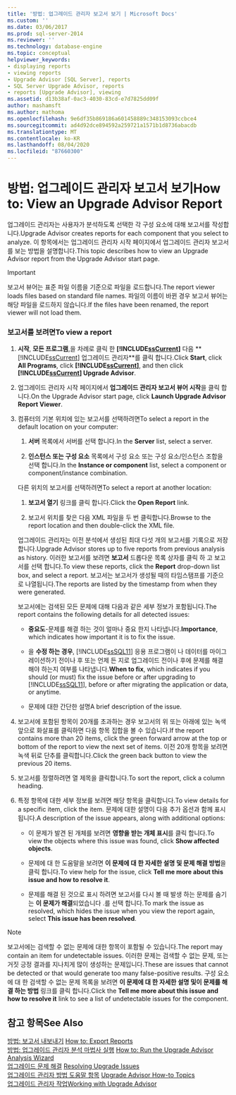 ```yaml
---
title: '방법: 업그레이드 관리자 보고서 보기 | Microsoft Docs'
ms.custom: ''
ms.date: 03/06/2017
ms.prod: sql-server-2014
ms.reviewer: ''
ms.technology: database-engine
ms.topic: conceptual
helpviewer_keywords:
- displaying reports
- viewing reports
- Upgrade Advisor [SQL Server], reports
- SQL Server Upgrade Advisor, reports
- reports [Upgrade Advisor], viewing
ms.assetid: d13b38af-0ac3-4030-83cd-e7d7825dd09f
author: mashamsft
ms.author: mathoma
ms.openlocfilehash: 9e6df35b869186a601458889c348153093ccbce4
ms.sourcegitcommit: ad4d92dce894592a259721a1571b1d8736abacdb
ms.translationtype: MT
ms.contentlocale: ko-KR
ms.lasthandoff: 08/04/2020
ms.locfileid: "87660300"
---
```

# <a name="how-to-view-an-upgrade-advisor-report"></a><span data-ttu-id="2e7f8-102">방법: 업그레이드 관리자 보고서 보기</span><span class="sxs-lookup"><span data-stu-id="2e7f8-102">How to: View an Upgrade Advisor Report</span></span>
  <span data-ttu-id="2e7f8-103">업그레이드 관리자는 사용자가 분석하도록 선택한 각 구성 요소에 대해 보고서를 작성합니다.</span><span class="sxs-lookup"><span data-stu-id="2e7f8-103">Upgrade Advisor creates reports for each component that you select to analyze.</span></span> <span data-ttu-id="2e7f8-104">이 항목에서는 업그레이드 관리자 시작 페이지에서 업그레이드 관리자 보고서를 보는 방법을 설명합니다.</span><span class="sxs-lookup"><span data-stu-id="2e7f8-104">This topic describes how to view an Upgrade Advisor report from the Upgrade Advisor start page.</span></span>  
  
> [!IMPORTANT]  
>  <span data-ttu-id="2e7f8-105">보고서 뷰어는 표준 파일 이름을 기준으로 파일을 로드합니다.</span><span class="sxs-lookup"><span data-stu-id="2e7f8-105">The report viewer loads files based on standard file names.</span></span> <span data-ttu-id="2e7f8-106">파일의 이름이 바뀐 경우 보고서 뷰어는 해당 파일을 로드하지 않습니다.</span><span class="sxs-lookup"><span data-stu-id="2e7f8-106">If the files have been renamed, the report viewer will not load them.</span></span>  
  
### <a name="to-view-a-report"></a><span data-ttu-id="2e7f8-107">보고서를 보려면</span><span class="sxs-lookup"><span data-stu-id="2e7f8-107">To view a report</span></span>  
  
1.  <span data-ttu-id="2e7f8-108">**시작**, **모든 프로그램**,을 차례로 클릭 한 **[!INCLUDE[ssCurrent](../../includes/sscurrent-md.md)]** 다음 \*\* [!INCLUDE[ssCurrent](../../includes/sscurrent-md.md)] 업그레이드 관리자\*\*를 클릭 합니다.</span><span class="sxs-lookup"><span data-stu-id="2e7f8-108">Click **Start**, click **All Programs**, click **[!INCLUDE[ssCurrent](../../includes/sscurrent-md.md)]**, and then click **[!INCLUDE[ssCurrent](../../includes/sscurrent-md.md)] Upgrade Advisor**.</span></span>  
  
2.  <span data-ttu-id="2e7f8-109">업그레이드 관리자 시작 페이지에서 **업그레이드 관리자 보고서 뷰어 시작**을 클릭 합니다.</span><span class="sxs-lookup"><span data-stu-id="2e7f8-109">On the Upgrade Advisor start page, click **Launch Upgrade Advisor Report Viewer**.</span></span>  
  
3.  <span data-ttu-id="2e7f8-110">컴퓨터의 기본 위치에 있는 보고서를 선택하려면</span><span class="sxs-lookup"><span data-stu-id="2e7f8-110">To select a report in the default location on your computer:</span></span>  
  
    1.  <span data-ttu-id="2e7f8-111">**서버** 목록에서 서버를 선택 합니다.</span><span class="sxs-lookup"><span data-stu-id="2e7f8-111">In the **Server** list, select a server.</span></span>  
  
    2.  <span data-ttu-id="2e7f8-112">**인스턴스 또는 구성 요소** 목록에서 구성 요소 또는 구성 요소/인스턴스 조합을 선택 합니다.</span><span class="sxs-lookup"><span data-stu-id="2e7f8-112">In the **Instance or component** list, select a component or component/instance combination.</span></span>  
  
     <span data-ttu-id="2e7f8-113">다른 위치의 보고서를 선택하려면</span><span class="sxs-lookup"><span data-stu-id="2e7f8-113">To select a report at another location:</span></span>  
  
    1.  <span data-ttu-id="2e7f8-114">**보고서 열기** 링크를 클릭 합니다.</span><span class="sxs-lookup"><span data-stu-id="2e7f8-114">Click the **Open Report** link.</span></span>  
  
    2.  <span data-ttu-id="2e7f8-115">보고서 위치를 찾은 다음 XML 파일을 두 번 클릭합니다.</span><span class="sxs-lookup"><span data-stu-id="2e7f8-115">Browse to the report location and then double-click the XML file.</span></span>  
  
     <span data-ttu-id="2e7f8-116">업그레이드 관리자는 이전 분석에서 생성된 최대 다섯 개의 보고서를 기록으로 저장합니다.</span><span class="sxs-lookup"><span data-stu-id="2e7f8-116">Upgrade Advisor stores up to five reports from previous analysis as history.</span></span> <span data-ttu-id="2e7f8-117">이러한 보고서를 보려면 **보고서** 드롭다운 목록 상자를 클릭 하 고 보고서를 선택 합니다.</span><span class="sxs-lookup"><span data-stu-id="2e7f8-117">To view these reports, click the **Report** drop-down list box, and select a report.</span></span> <span data-ttu-id="2e7f8-118">보고서는 보고서가 생성될 때의 타임스탬프를 기준으로 나열됩니다.</span><span class="sxs-lookup"><span data-stu-id="2e7f8-118">The reports are listed by the timestamp from when they were generated.</span></span>  
  
     <span data-ttu-id="2e7f8-119">보고서에는 검색된 모든 문제에 대해 다음과 같은 세부 정보가 포함됩니다.</span><span class="sxs-lookup"><span data-stu-id="2e7f8-119">The report contains the following details for all detected issues:</span></span>  
  
    -   <span data-ttu-id="2e7f8-120">**중요도**-문제를 해결 하는 것이 얼마나 중요 한지 나타냅니다.</span><span class="sxs-lookup"><span data-stu-id="2e7f8-120">**Importance**, which indicates how important it is to fix the issue.</span></span>  
  
    -   <span data-ttu-id="2e7f8-121">을 **수정 하는 경우**, [!INCLUDE[ssSQL11](../../includes/sssql11-md.md)] 응용 프로그램이 나 데이터를 마이그레이션하기 전이나 후 또는 언제 든 지로 업그레이드 전이나 후에 문제를 해결 해야 하는지 여부를 나타냅니다.</span><span class="sxs-lookup"><span data-stu-id="2e7f8-121">**When to fix**, which indicates if you should (or must) fix the issue before or after upgrading to [!INCLUDE[ssSQL11](../../includes/sssql11-md.md)], before or after migrating the application or data, or anytime.</span></span>  
  
    -   <span data-ttu-id="2e7f8-122">문제에 대한 간단한 설명</span><span class="sxs-lookup"><span data-stu-id="2e7f8-122">A brief description of the issue.</span></span>  
  
4.  <span data-ttu-id="2e7f8-123">보고서에 포함된 항목이 20개를 초과하는 경우 보고서의 위 또는 아래에 있는 녹색 앞으로 화살표를 클릭하면 다음 항목 집합을 볼 수 있습니다.</span><span class="sxs-lookup"><span data-stu-id="2e7f8-123">If the report contains more than 20 items, click the green forward arrow at the top or bottom of the report to view the next set of items.</span></span> <span data-ttu-id="2e7f8-124">이전 20개 항목을 보려면 녹색 뒤로 단추를 클릭합니다.</span><span class="sxs-lookup"><span data-stu-id="2e7f8-124">Click the green back button to view the previous 20 items.</span></span>  
  
5.  <span data-ttu-id="2e7f8-125">보고서를 정렬하려면 열 제목을 클릭합니다.</span><span class="sxs-lookup"><span data-stu-id="2e7f8-125">To sort the report, click a column heading.</span></span>  
  
6.  <span data-ttu-id="2e7f8-126">특정 항목에 대한 세부 정보를 보려면 해당 항목을 클릭합니다.</span><span class="sxs-lookup"><span data-stu-id="2e7f8-126">To view details for a specific item, click the item.</span></span> <span data-ttu-id="2e7f8-127">문제에 대한 설명이 다음 추가 옵션과 함께 표시됩니다.</span><span class="sxs-lookup"><span data-stu-id="2e7f8-127">A description of the issue appears, along with additional options:</span></span>  
  
    -   <span data-ttu-id="2e7f8-128">이 문제가 발견 된 개체를 보려면 **영향을 받는 개체 표시**를 클릭 합니다.</span><span class="sxs-lookup"><span data-stu-id="2e7f8-128">To view the objects where this issue was found, click **Show affected objects**.</span></span>  
  
    -   <span data-ttu-id="2e7f8-129">문제에 대 한 도움말을 보려면 **이 문제에 대 한 자세한 설명 및 문제 해결 방법**을 클릭 합니다.</span><span class="sxs-lookup"><span data-stu-id="2e7f8-129">To view help for the issue, click **Tell me more about this issue and how to resolve it**.</span></span>  
  
    -   <span data-ttu-id="2e7f8-130">문제를 해결 된 것으로 표시 하려면 보고서를 다시 볼 때 발생 하는 문제를 숨기는 **이 문제가 해결**되었습니다 .를 선택 합니다.</span><span class="sxs-lookup"><span data-stu-id="2e7f8-130">To mark the issue as resolved, which hides the issue when you view the report again, select **This issue has been resolved**.</span></span>  
  
> [!NOTE]  
>  <span data-ttu-id="2e7f8-131">보고서에는 검색할 수 없는 문제에 대한 항목이 포함될 수 있습니다.</span><span class="sxs-lookup"><span data-stu-id="2e7f8-131">The report may contain an item for undetectable issues.</span></span> <span data-ttu-id="2e7f8-132">이러한 문제는 검색할 수 없는 문제, 또는 거짓 긍정 결과를 지나치게 많이 생성하는 문제입니다.</span><span class="sxs-lookup"><span data-stu-id="2e7f8-132">These are issues that cannot be detected or that would generate too many false-positive results.</span></span> <span data-ttu-id="2e7f8-133">구성 요소에 대 한 검색할 수 없는 문제 목록을 보려면 **이 문제에 대 한 자세한 설명 및이 문제를 해결 하는 방법** 링크를 클릭 합니다.</span><span class="sxs-lookup"><span data-stu-id="2e7f8-133">Click the **Tell me more about this issue and how to resolve it** link to see a list of undetectable issues for the component.</span></span>  
  
## <a name="see-also"></a><span data-ttu-id="2e7f8-134">참고 항목</span><span class="sxs-lookup"><span data-stu-id="2e7f8-134">See Also</span></span>  
 <span data-ttu-id="2e7f8-135">[방법: 보고서 내보내기](../../../2014/sql-server/install/how-to-export-reports.md) </span><span class="sxs-lookup"><span data-stu-id="2e7f8-135">[How to: Export Reports](../../../2014/sql-server/install/how-to-export-reports.md) </span></span>  
 <span data-ttu-id="2e7f8-136">[방법: 업그레이드 관리자 분석 마법사 실행](../../../2014/sql-server/install/how-to-run-the-upgrade-advisor-analysis-wizard.md) </span><span class="sxs-lookup"><span data-stu-id="2e7f8-136">[How to: Run the Upgrade Advisor Analysis Wizard](../../../2014/sql-server/install/how-to-run-the-upgrade-advisor-analysis-wizard.md) </span></span>  
 <span data-ttu-id="2e7f8-137">[업그레이드 문제 해결](../../../2014/sql-server/install/resolving-upgrade-issues.md) </span><span class="sxs-lookup"><span data-stu-id="2e7f8-137">[Resolving Upgrade Issues](../../../2014/sql-server/install/resolving-upgrade-issues.md) </span></span>  
 <span data-ttu-id="2e7f8-138">[업그레이드 관리자 방법 도움말 항목](../../../2014/sql-server/install/upgrade-advisor-how-to-topics.md) </span><span class="sxs-lookup"><span data-stu-id="2e7f8-138">[Upgrade Advisor How-to Topics](../../../2014/sql-server/install/upgrade-advisor-how-to-topics.md) </span></span>  
 [<span data-ttu-id="2e7f8-139">업그레이드 관리자 작업</span><span class="sxs-lookup"><span data-stu-id="2e7f8-139">Working with Upgrade Advisor</span></span>](../../../2014/sql-server/install/working-with-upgrade-advisor.md)  
  
  
